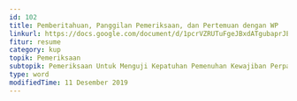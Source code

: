 ```yaml
---
id: 102
title: Pemberitahuan, Panggilan Pemeriksaan, dan Pertemuan dengan WP
linkurl: https://docs.google.com/document/d/1pcrVZRUTuFgeJBxdATgubaprJEFUsUTGh7WkBF4EIio/edit?usp=drivesdk
fitur: resume
category: kup
topik: Pemeriksaan
subtopik: Pemeriksaan Untuk Menguji Kepatuhan Pemenuhan Kewajiban Perpajakan (Sejak 1 Februari 2013)
type: word
modifiedTime: 11 Desember 2019
---
```


